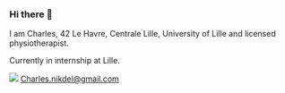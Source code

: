 ### Hi there 👋

I am Charles, 42 Le Havre, Centrale Lille, University of Lille and licensed physiotherapist.

Currently in internship at Lille.

<img src="https://img.shields.io/badge/Gmail-D14836?style=for-the-badge&logo=gmail&logoColor=white" /> Charles.nikdel@gmail.com

<!--
**CharlesNkdl/CharlesNkdl** is a ✨ _special_ ✨ repository because its `README.md` (this file) appears on your GitHub profile.

Here are some ideas to get you started:

- 🔭 I’m currently working on ...
- 🌱 I’m currently learning ...
- 👯 I’m looking to collaborate on ...
- 🤔 I’m looking for help with ...
- 💬 Ask me about ...
- 📫 How to reach me: ...
- 😄 Pronouns: ...
- ⚡ Fun fact: ...
-->
